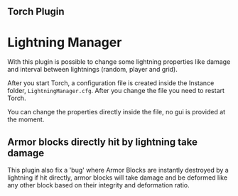 ## Torch Plugin

# Lightning Manager

With this plugin is possible to change some lightning properties like damage and interval between lightnings (random, player and grid).

After you start Torch, a configuration file is created inside the Instance folder, `LightningManager.cfg`. After you change the file you need to restart Torch.

You can change the properties directly inside the file, no gui is provided at the moment.

## Armor blocks directly hit by lightning take damage
This plugin also fix a 'bug' where Armor Blocks are instantly destroyed by a lightning if hit directly, armor blocks will take damage and be deformed like any other block based on their integrity and deformation ratio.